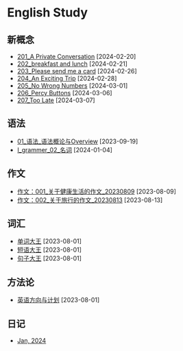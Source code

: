 # English Study

## 新概念
* [201_A Private Conversation](https://github.com/carloscn/english/issues/18) [2024-02-20]
* [202_breakfast and lunch](https://github.com/carloscn/english/issues/19) [2024-02-21]
* [203_Please send me a card](https://github.com/carloscn/english/issues/20) [2024-02-26]
* [204_An Exciting Trip](https://github.com/carloscn/english/issues/21) [2024-02-28]
* [205_No Wrong Numbers](https://github.com/carloscn/english/issues/22) [2024-03-01]
* [206_Percy Buttons](https://github.com/carloscn/english/issues/23) [2024-03-06]
* [207_Too Late](https://github.com/carloscn/english/issues/24) [2024-03-07]

## 语法
* [01_语法_语法概论与Overview](https://github.com/carloscn/english/issues/9) [2023-09-19]
* [I_grammer_02_名词](https://github.com/carloscn/english/issues/10) [2024-01-04]

## 作文
* [作文：001_关于健康生活的作文_20230809](https://github.com/carloscn/english/issues/6) [2023-08-09]
* [作文：002_关于旅行的作文_20230813](https://github.com/carloscn/english/issues/8) [2023-08-13]

## 词汇
* [单词大王](https://docs.google.com/spreadsheets/d/19JnOYMzr39maovVVY1MH8A72gUUxlVoI3N6g5iYSPF0/edit?usp=drive_web&ouid=106924728673329756443) [2023-08-01]
* [短语大王](https://docs.google.com/spreadsheets/d/1a2ZQJH7GG64CjUf3vBtnhKfOP5t1K0N9CcDSP9bSzao/edit#gid=0) [2023-08-01]
* [句子大王](https://docs.google.com/spreadsheets/d/1ykIJzGU6ZXABw_feIefMkp0HTFHo_PYM-a6y_ujcwM4/edit#gid=0) [2023-08-01]

## 方法论
* [英语方向与计划](https://github.com/carloscn/english/blob/master/method.md) [2023-08-01]

## 日记

* [Jan, 2024](https://github.com/carloscn/english/issues/12)
